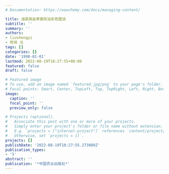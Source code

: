 ```yaml
---
# Documentation: https://wowchemy.com/docs/managing-content/

title: 油菜病虫草害防治彩色图说
subtitle: ''
summary: ''
authors:
- liushengyi
- 奇祥 马
tags: []
categories: []
date: '1998-01-01'
lastmod: 2022-08-19T18:27:55+08:00
featured: false
draft: false

# Featured image
# To use, add an image named `featured.jpg/png` to your page's folder.
# Focal points: Smart, Center, TopLeft, Top, TopRight, Left, Right, BottomLeft, Bottom, BottomRight.
image:
  caption: ''
  focal_point: ''
  preview_only: false

# Projects (optional).
#   Associate this post with one or more of your projects.
#   Simply enter your project's folder or file name without extension.
#   E.g. `projects = ["internal-project"]` references `content/project/deep-learning/index.md`.
#   Otherwise, set `projects = []`.
projects: []
publishDate: '2022-08-19T10:27:55.273080Z'
publication_types:
- '5'
abstract: ''
publication: '*中国农业出版社*'
---
```

